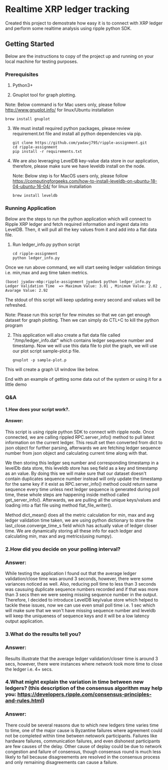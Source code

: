 # Realtime XRP ledger tracking

Created this project to demostrate how easy it is to connect with XRP ledger and perform some realtime analysis using ripple python SDK.

## Getting Started

Below are the instructions to copy of the project up and running on your local machine for testing purposes.

### Prerequisites

1. Python3+

2. Gnuplot tool for graph plotting.

Note: Below command is for Mac users only, please follow http://www.gnuplot.info/ for linux/Ubuntu installation
   ```
   brew install gnuplot
   ```

3. We must install required python packages, please review requirement.txt file and install all python dependencies via pip.

   ```
   git clone https://github.com/yadavj795/ripple-assignment.git
   cd ripple-assignment
   pip install -r requirements.txt
   ```
4. We are also leveraging LevelDB key-value data store in our application, therefore, please make sure we have leveldb install on the node.

   Note: Below step is for MacOS users only, please follow https://computingforgeeks.com/how-to-install-leveldb-on-ubuntu-18-04-ubuntu-16-04/ for linux           installation
   ```
   brew install leveldb
   ```

### Running Application

Below are the steps to run the python application which will connect to Ripple XRP ledger and fetch required information and ingest data into LevelDB. Then, it will pull all the key values from it and add into a flat data file.

1. Run ledger_info.py python script

   ```
   cd ripple-assignment
   python ledger_info.py
   ```
Once we run above command, we will start seeing ledger validation timings i.e. min,max and avg time taken metrics.

   ```
   (base) jyadav-mbp:ripple-assignment jyadav$ python ledger_info.py 
   Ledger Validation Time  => Maximum Value: 3.01 , Minimum Value: 2.02 , Avarage Value: 2.92
   ```
The stdout of this script will keep updating every second and values will be refreshed.

Note: Please run this script for few minutes so that we can get enough dataset for graph plotting. Then we can simply do CTL+C to kill the python program

2. This application will also create a flat data file called "/tmp/ledger_info.dat" which contains ledger sequence number and timestamp. Now we will use this data file to plot the graph, we will use our plot script sample-plot.p file.

   ```
   gnuplot -p sample-plot.p
   ```
This will create a graph UI window like below.


End with an example of getting some data out of the system or using it for a little demo

### Q&A

#### 1.How does your script work?.
#### Answer: 
This script is using ripple python SDK to connect with ripple node. Once connected, we are calling rippled RPC.server_info() method to pull latest information on the current ledger. This result set then converted from dict to json object for further parsing, afterwards we are fetching ledger sequence number from json object and calculating current time along with that. 

We then storing this ledger seq number and corresponding timestamp in a levelDb data store, this leveldb store has seq field as a key and timestamp as an value. By doing this we will make sure that our dataset doesn't contain duplicates sequence number instead will only update the timestamp for the same key if it exist as RPC.server_info() method could return same sequence every time unless next ledger sequence is generated during poll time, these whole steps are happening inside method called get_server_info(). Afterwards, we are pulling all the unique keys/values and loading into a flat file using method flat_file_writer(). 

Method dict_mean() does all the metric calculation for min, max and avg ledger validation time taken, we are using python dictionary to store the last_close.converge_time_s field which has actually value of ledger closer time. We are dynamically storing all these info for each ledger and calculating min, max and avg metrics(using numpy).


### 2.How did you decide on your polling interval?
### Answer: 
While testing the application I found out that the average ledger validation/close time was around 3 seconds, however, there were some variances noticed as well.
Also, reducing poll time to less than 3 seconds was causuing duplicate sequence numbers recorded and if that was more than 3 secs then we were seeing missing sequence number in the output. Therefore, I decided to introduce LevelDB key/value store which helped to tackle these issues, now we can use even small poll time i.e. 1 sec which will make sure that we won't have missing sequence number and leveldb will keep the uniqueness of sequence keys and it will be a low latency output application.


### 3.What do the results tell you?
### Answer: 
Results illustrate that the average ledger validation/closer time is around 3 secs, however, there were instances where network took more time to close the ledger i.e. 4+ secs.


### 4.What might explain the variation in time between new ledgers? (this description of the consensus algorithm may help you: https://developers.ripple.com/consensus-principles-and-rules.html)
### Answer: 
There could be several reasons due to which new ledgers time varies time to time, one of the major cause is Byzantine failures where agreement could not be completed within time between netowork participants. Failures like hardware failures, communication failures, and even dishonest participants are few causes of the delay. Other cause of deplay could be due to network congestion and failure of consensus, though consensus round is much less likely to fail because disagreements are resolved in the consensus process and only remaining disagreements can cause a failure.
